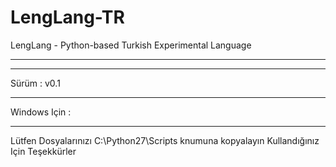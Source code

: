 # LengLang-TR
LengLang - Python-based Turkish Experimental Language
<hr><hr>
Sürüm : v0.1
<hr></hr>
Windows Için :
<hr></hr>
Lütfen Dosyalarınızı C:\Python27\Scripts knumuna kopyalayın
Kullandığınız Için Teşekkürler
